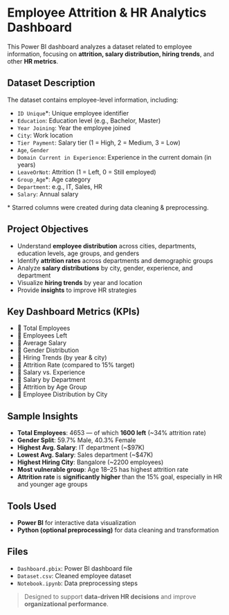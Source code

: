 # Employee Attrition & HR Analytics Dashboard 

This Power BI dashboard analyzes a dataset related to employee information, focusing on **attrition, salary distribution, hiring trends**, and other **HR metrics**.

## Dataset Description

The dataset contains employee-level information, including:

- `ID Unique`*: Unique employee identifier  
- `Education`: Education level (e.g., Bachelor, Master)  
- `Year Joining`: Year the employee joined  
- `City`: Work location  
- `Tier Payment`: Salary tier (1 = High, 2 = Medium, 3 = Low)  
- `Age`, `Gender`  
- `Domain Current in Experience`: Experience in the current domain (in years)  
- `LeaveOrNot`: Attrition (1 = Left, 0 = Still employed)  
- `Group_Age`*: Age category  
- `Department`: e.g., IT, Sales, HR  
- `Salary`: Annual salary

\* Starred columns were created during data cleaning & preprocessing.

## Project Objectives

- Understand **employee distribution** across cities, departments, education levels, age groups, and genders  
- Identify **attrition rates** across departments and demographic groups  
- Analyze **salary distributions** by city, gender, experience, and department  
- Visualize **hiring trends** by year and location  
- Provide **insights** to improve HR strategies

## Key Dashboard Metrics (KPIs)

- 🔹 Total Employees  
- 🔹 Employees Left  
- 🔹 Average Salary  
- 🔹 Gender Distribution  
- 🔹 Hiring Trends (by year & city)  
- 🔹 Attrition Rate (compared to 15% target)  
- 🔹 Salary vs. Experience  
- 🔹 Salary by Department  
- 🔹 Attrition by Age Group  
- 🔹 Employee Distribution by City

## Sample Insights

- **Total Employees**: 4653 — of which **1600 left** (~34% attrition rate)
- **Gender Split**: 59.7% Male, 40.3% Female
- **Highest Avg. Salary**: IT department (~$97K)
- **Lowest Avg. Salary**: Sales department (~$47K)
- **Highest Hiring City**: Bangalore (~2200 employees)
- **Most vulnerable group**: Age 18–25 has highest attrition rate
- **Attrition rate** is **significantly higher** than the 15% goal, especially in HR and younger age groups

## Tools Used

- **Power BI** for interactive data visualization
- **Python (optional preprocessing)** for data cleaning and transformation

## Files

- `Dashboard.pbix`: Power BI dashboard file  
- `Dataset.csv`: Cleaned employee dataset  
- `Notebook.ipynb`: Data preprocessing steps

> Designed to support **data-driven HR decisions** and improve **organizational performance**.
